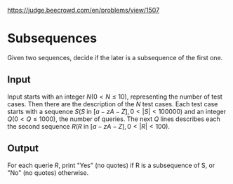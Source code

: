 https://judge.beecrowd.com/en/problems/view/1507

# Subsequences

Given two sequences, decide if the later is a subsequence of the first one.

## Input

Input starts with an integer $N (0 \lt N \leq 10)$, representing the number of
test cases. Then there are the description of the $N$ test cases. Each test case
starts with a sequence $S (S$ in $[a-zA-Z], 0 \lt |S| \lt 100000)$ and an
integer $Q (0 \lt Q \leq 1000)$, the number of queries. The next $Q$ lines
describes each the second sequence $R (R$ in $[a-zA-Z], 0 \lt |R| \lt 100)$.

## Output

For each querie $R$, print "Yes" (no quotes) if R is a subsequence of S, or "No"
(no quotes) otherwise.
